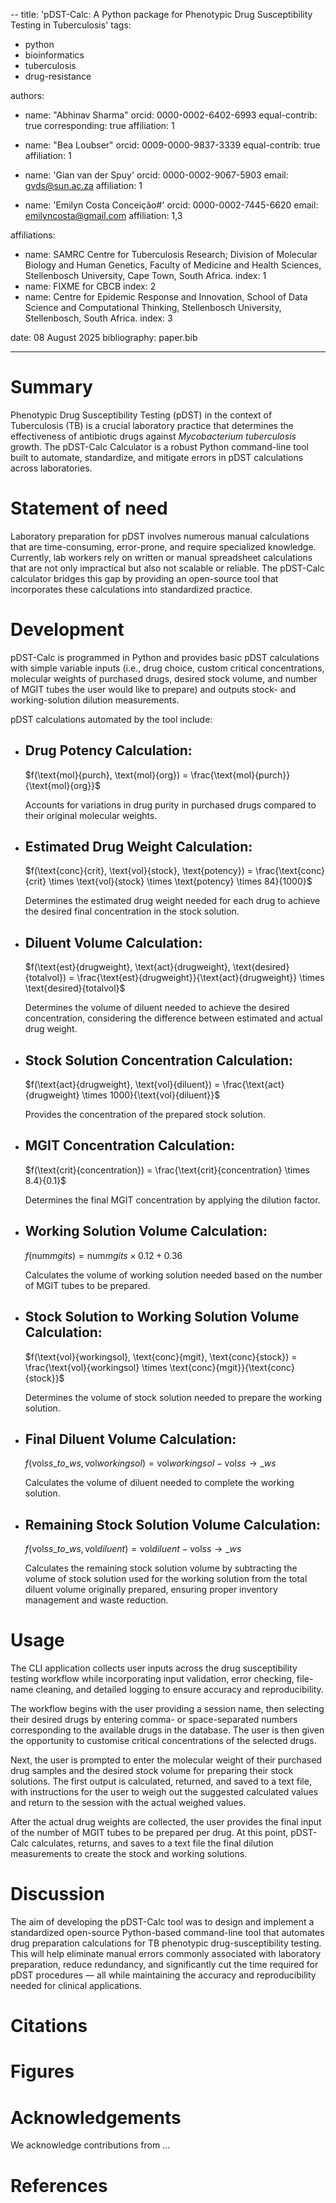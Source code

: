 --
title: 'pDST-Calc: A Python package for Phenotypic Drug Susceptibility Testing in Tuberculosis'
tags:
  - python
  - bioinformatics
  - tuberculosis
  - drug-resistance

authors:
  - name: "Abhinav Sharma"
    orcid: 0000-0002-6402-6993
    equal-contrib: true
    corresponding: true
    affiliation: 1

  - name: "Bea Loubser"
    orcid: 0009-0000-9837-3339
    equal-contrib: true
    affiliation: 1

  - name: 'Gian van der Spuy'
    orcid: 0000-0002-9067-5903
    email: gvds@sun.ac.za
    affiliation: 1

  - name: 'Emilyn Costa Conceição#'
    orcid: 0000-0002-7445-6620
    email: emilyncosta@gmail.com
    affiliation: 1,3


affiliations:
  - name: SAMRC Centre for Tuberculosis Research; Division of Molecular Biology and Human Genetics, Faculty of Medicine and Health Sciences, Stellenbosch University, Cape Town, South Africa.
    index: 1
  - name: FIXME for CBCB
    index: 2
  - name: Centre for Epidemic Response and Innovation, School of Data Science and Computational Thinking, Stellenbosch University, Stellenbosch, South Africa.
    index: 3

date: 08 August 2025
bibliography: paper.bib

---


# Summary

Phenotypic Drug Susceptibility Testing (pDST) in the context of Tuberculosis (TB) is a crucial laboratory practice that determines the effectiveness of antibiotic drugs against *Mycobacterium tuberculosis* growth. The pDST-Calc Calculator is a robust Python command-line tool built to automate, standardize, and mitigate errors in pDST calculations across laboratories.

# Statement of need

Laboratory preparation for pDST involves numerous manual calculations that are time-consuming, error-prone, and require specialized knowledge. Currently, lab workers rely on written or manual spreadsheet calculations that are not only impractical but also not scalable or reliable. The pDST-Calc calculator bridges this gap by providing an open-source tool that incorporates these calculations into standardized practice.

# Development

pDST-Calc is programmed in Python and provides basic pDST calculations with simple variable inputs (i.e., drug choice, custom critical concentrations, molecular weights of purchased drugs, desired stock volume, and number of MGIT tubes the user would like to prepare) and outputs stock- and working-solution dilution measurements.

pDST calculations automated by the tool include:

- ## Drug Potency Calculation:

  $f(\text{mol}{purch}, \text{mol}{org}) = \frac{\text{mol}{purch}}{\text{mol}{org}}$

  Accounts for variations in drug purity in purchased drugs compared to their original molecular weights.

- ## Estimated Drug Weight Calculation:

  $f(\text{conc}{crit}, \text{vol}{stock}, \text{potency}) = \frac{\text{conc}{crit} \times \text{vol}{stock} \times \text{potency} \times 84}{1000}$

  Determines the estimated drug weight needed for each drug to achieve the desired final concentration in the stock solution.

- ## Diluent Volume Calculation:

  $f(\text{est}{drugweight}, \text{act}{drugweight}, \text{desired}{totalvol}) = \frac{\text{est}{drugweight}}{\text{act}{drugweight}} \times \text{desired}{totalvol}$

  Determines the volume of diluent needed to achieve the desired concentration, considering the difference between estimated and actual drug weight.

- ## Stock Solution Concentration Calculation:

  $f(\text{act}{drugweight}, \text{vol}{diluent}) = \frac{\text{act}{drugweight} \times 1000}{\text{vol}{diluent}}$

  Provides the concentration of the prepared stock solution.

- ## MGIT Concentration Calculation:

  $f(\text{crit}{concentration}) = \frac{\text{crit}{concentration} \times 8.4}{0.1}$

  Determines the final MGIT concentration by applying the dilution factor.

- ## Working Solution Volume Calculation:

  $f(\text{num}{mgits}) = \text{num}{mgits} \times 0.12 + 0.36$

  Calculates the volume of working solution needed based on the number of MGIT tubes to be prepared.

- ## Stock Solution to Working Solution Volume Calculation:

  $f(\text{vol}{workingsol}, \text{conc}{mgit}, \text{conc}{stock}) = \frac{\text{vol}{workingsol} \times \text{conc}{mgit}}{\text{conc}{stock}}$

  Determines the volume of stock solution needed to prepare the working solution.

- ## Final Diluent Volume Calculation:

  $f(\text{vol}{ss\_to\_ws}, \text{vol}{workingsol}) = \text{vol}{workingsol} - \text{vol}{ss\to\_ws}$

  Calculates the volume of diluent needed to complete the working solution.

- ## Remaining Stock Solution Volume Calculation:

  $f(\text{vol}{ss\_to\_ws}, \text{vol}{diluent}) = \text{vol}{diluent} - \text{vol}{ss\to\_ws}$

  Calculates the remaining stock solution volume by subtracting the volume of stock solution used for the working solution from the total diluent volume originally prepared, ensuring proper inventory management and waste reduction.

# Usage

The CLI application collects user inputs across the drug susceptibility testing workflow while incorporating input validation, error checking, file-name cleaning, and detailed logging to ensure accuracy and reproducibility.

The workflow begins with the user providing a session name, then selecting their desired drugs by entering comma- or space-separated numbers corresponding to the available drugs in the database. The user is then given the opportunity to customise critical concentrations of the selected drugs.

Next, the user is prompted to enter the molecular weight of their purchased drug samples and the desired stock volume for preparing their stock solutions. The first output is calculated, returned, and saved to a text file, with instructions for the user to weigh out the suggested calculated values and return to the session with the actual weighed values.

After the actual drug weights are collected, the user provides the final input of the number of MGIT tubes to be prepared per drug. At this point, pDST-Calc calculates, returns, and saves to a text file the final dilution measurements to create the stock and working solutions.

# Discussion

The aim of developing the pDST-Calc tool was to design and implement a standardized open-source Python-based command-line tool that automates drug preparation calculations for TB phenotypic drug-susceptibility testing. This will help eliminate manual errors commonly associated with laboratory preparation, reduce redundancy, and significantly cut the time required for pDST procedures — all while maintaining the accuracy and reproducibility needed for clinical applications.

# Citations

# Figures

# Acknowledgements

We acknowledge contributions from ...

# References

